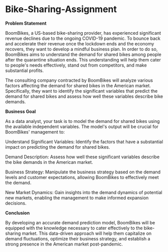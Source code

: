 # Bike-Sharing-Assignment

**Problem Statement**

BoomBikes, a US-based bike-sharing provider, has experienced significant revenue declines due to the ongoing COVID-19 pandemic. To bounce back and accelerate their revenue once the lockdown ends and the economy recovers, they want to develop a mindful business plan. In order to do so, BoomBikes aims to understand the demand for shared bikes among people after the quarantine situation ends. This understanding will help them cater to people's needs effectively, stand out from competitors, and make substantial profits.

The consulting company contracted by BoomBikes will analyze various factors affecting the demand for shared bikes in the American market. Specifically, they want to identify the significant variables that predict the demand for shared bikes and assess how well these variables describe bike demands.

**Business Goal**

As a data analyst, your task is to model the demand for shared bikes using the available independent variables. The model's output will be crucial for BoomBikes' management to:

Understand Significant Variables: Identify the factors that have a substantial impact on predicting the demand for shared bikes.

Demand Description: Assess how well these significant variables describe the bike demands in the American market.

Business Strategy: Manipulate the business strategy based on the demand levels and customer expectations, allowing BoomBikes to effectively meet the demand.

New Market Dynamics: Gain insights into the demand dynamics of potential new markets, enabling the management to make informed expansion decisions.

**Conclusion**

By developing an accurate demand prediction model, BoomBikes will be equipped with the knowledge necessary to cater effectively to the bike-sharing market. This data-driven approach will help them capitalize on demand fluctuations, optimize their business strategy, and establish a strong presence in the American market post-pandemic.
